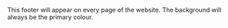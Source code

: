 This footer will appear on every page of the website. The background will always be the primary colour.
